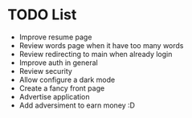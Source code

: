 # TODO List

- Improve resume page
- Review words page when it have too many words
- Review redirecting to main when already login
- Improve auth in general
- Review security
- Allow configure a dark mode
- Create a fancy front page
- Advertise application
- Add adversiment to earn money :D
